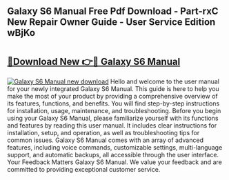 ## Galaxy S6 Manual Free Pdf Download - Part-rxC New Repair Owner Guide - User Service Edition wBjKo

# <h2><a href="http://bc41012.oget.top/?id=Galaxy+S6+Manual">🔗Download New 👉🔴 Galaxy S6 Manual</a></h2>

[![Galaxy S6 Manual new download](https://i.imgur.com/5g1atiW.png)](http://bc41012.oget.top/?id=Galaxy+S6+Manual)
Hello and welcome to the user manual for your newly integrated Galaxy S6 Manual. This guide is here to help you make the most of your product by providing a comprehensive overview of its features, functions, and benefits. You will find step-by-step instructions for installation, usage, maintenance, and troubleshooting. Before you begin using your Galaxy S6 Manual, please familiarize yourself with its functions and features by reading this user manual. It includes clear instructions for installation, setup, and operation, as well as troubleshooting tips for common issues. Galaxy S6 Manual comes with an array of advanced features, including voice commands, customizable settings, multi-language support, and automatic backups, all accessible through the user interface. Your Feedback Matters Galaxy S6 Manual. We value your feedback and are committed to providing exceptional customer service.
